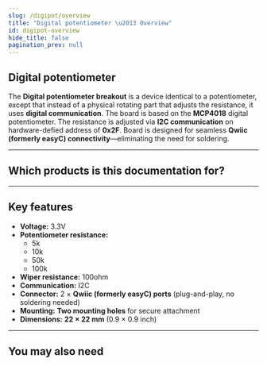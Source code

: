 ```yaml
---
slug: /digipot/overview
title: "Digital potentiometer \u2013 Overview"
id: digipot-overview
hide_title: false
pagination_prev: null
---
```

## Digital potentiometer

The **Digital potentiometer breakout** is a device identical to a potentiometer, except that instead of a physical rotating part that adjusts the resistance, it uses **digital communication**. The board is based on the **MCP4018** digital potentiometer. The resistance is adjusted via **I2C communication** on hardware-defied address of **0x2F**. Board is designed for seamless **Qwiic (formerly easyC) connectivity**—eliminating the need for soldering.

<CenteredImage src="/img/digipot/333090.jpg" alt="Digital potentiometer" caption="Digital potentiometer" />

---

## Which products is this documentation for?

<QuickLink 
  title="Digipot 5k MCP4018 breakout" 
  description="333090"
  url="https://soldered.com/product/digipot-5k-mcp4018-breakout/"
  image="/img/digipot/333090.jpg" 
/>

<QuickLink 
  title="Digipot 10k MCP4018 breakout" 
  description="333091"
  url="https://soldered.com/product/digipot-10k-mcp4018-breakout/"
  image="/img/digipot/333090.jpg" 
/>

<QuickLink 
  title="Digipot 50k MCP4018 breakout" 
  description="333092"
  url="https://soldered.com/product/digipot-50k-mcp4018-breakout/"
  image="/img/digipot/333090.jpg" 
/>

<QuickLink 
  title="Digipot 100k MCP4018 breakout" 
  description="333093"
  url="https://soldered.com/product/digipot-100k-mcp4018-breakout/"
  image="/img/digipot/333090.jpg" 
/>

---

## Key features

- **Voltage:** 3.3V
- **Potentiometer resistance:**
    - 5k
    - 10k
    - 50k
    - 100k
- **Wiper resistance:** 100ohm
- **Communication:** I2C 
- **Connector:** 2 × **Qwiic (formerly easyC) ports** (plug-and-play, no soldering needed)  
- **Mounting:** **Two mounting holes** for secure attachment  
- **Dimensions:** **22 × 22 mm** (0.9 × 0.9 inch)  

---

## You may also need

<QuickLink 
  title="Qwiic cable" 
  description="Qwiic (formerly easyC) compatible cables with connectors on both ends, available in various lengths."
  url="https://soldered.com/product/easyc-cable/"
  image="/img/333311.webp" 
/>  